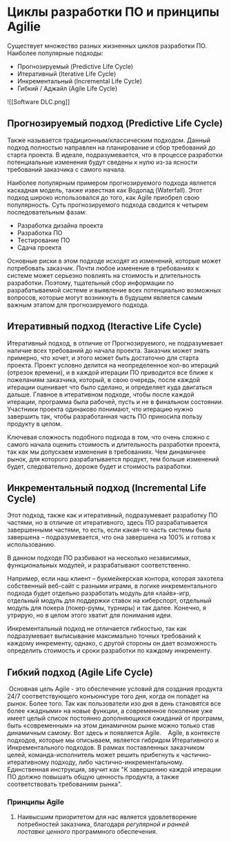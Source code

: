 # Циклы разработки ПО и принципы Agilie
Cуществует множество разных жизненных циклов разработки ПО.
Наиболее популярные подходы:
-   Прогнозируемый (Predictive Life Cycle)
-   Итеративный (Iterative Life Cycle)
-   Инкрементальный (Incremental Life Cycle)
-   Гибкий / Аджайл (Agile Life Cycle)

![[Software DLC.png]]

## Прогнозируемый подход (Predictive Life Cycle)
Также называется традиционным/классическим подходом.
Данный подход полностью направлен на планирование и сбор требований до старта проекта. В идеале, подразумевается, что в процессе разработки потенциальные изменения будут сведены к нулю из-за ясности требований заказчика с самого начала.

Наиболее популярным примером прогнозируемого подхода является каскадная модель, также известная как Водопад (Waterfall). Этот подход широко использовался до того, как Agile приобрел свою популярность. Суть прогнозируемого подхода сводится к четырем последовательным фазам:

-   Разработка дизайна проекта
-   Разработка ПО
-   Тестирование ПО
-   Сдача проекта

Основные риски в этом подходе исходят из изменений, которые может потребовать заказчик. Почти любое изменение в требованиях к системе может серьезно повлиять на стоимость и длительность разработки. Поэтому, тщательный сбор информации по разрабатываемой системе и выявление всех потенциально возможных вопросов, которые могут возникнуть в будущем является самым важным этапом для прогнозируемого подхода.

## Итеративный подход (Iteractive Life Cycle)
Итеративный подход, в отличие от Прогнозируемого, не подразумевает наличие всех требований до начала проекта. Заказчик может знать примерно, что хочет, и этого может быть достаточно для старта проекта.
Проект условно делится на неопределенное кол-во итераций (отрезок времени), и в каждой итерации ПО приводится все ближе к пожеланиям заказчика, который, в свою очередь, после каждой итерации оценивает что было сделано, и определяет куда двигаться дальше.
Главное в итеративном подходе, чтобы после каждой итерации, программа была рабочей, пусть и не в финальном состоянии. Участники проекта одинаково понимают, что итерацию нужно завершить так, чтобы разработанная часть ПО приносила пользу продукту в целом.

Ключевая сложность подобного подхода в том, что очень сложно с самого начала оценить стоимость и длительность разработки проекта, так как мы допускаем изменения в требованиях. Чем динамичнее рынок, для которого разрабатывается продукт, тем больше изменений будет, следовательно, дороже будет и стоимость разработки.

## Инкрементальный подход (Incremental Life Cycle)
Этот подход, также как и итеративный, подразумевает разработку ПО частями, но в отличие от итеративного, здесь ПО разрабатывается завершенными частями, то есть, если какая-то часть системы была завершена – подразумевается, что она завершена на 100% и готова к использованию.

В данном подходе ПО разбивают на несколько независимых, функциональных модулей, и разрабатывают соответственно.

Например, если наш клиент – букмейкерская контора, которая захотела собственный веб-сайт с разными играми, в логике инкрементального подхода будет отдельно разработать модуль для «лайв»-игр, отдельный модуль для поддержки ставок на киберспорт, отдельный модуль для покера (покер-румы, турниры) и так далее. Конечно, я утрирую, но в целом этого хватит для понимания идеи.

Инкрементальный подход не отличается гибкостью, так как подразумевает выписывание максимально точных требований к каждому инкременту, однако, с другой стороны он дает возможность определить стоимость и сроки разработки по каждому инкременту.

## Гибкий подход (Agile Life Cycle)
 Основная цель Agile - это обеспечение условий для создания продукта 24/7 соответствующего конъюнктуре того дня, когда он попадет на рынок. Более того. Так как пользователи изо дня в день становятся все более «жадными» на новые функции, а современное поколение уже имеет целый список постоянно дополняющихся ожиданий от программ, быть «современным» на этом динамичном рынке можно только став динамичным самому. Вот здесь и появляется Agile.
 
 Agile, в контексте подходов, которые мы описываем, является гибридом Итеративного и Инкрементального подходов. В рамках поставленных заказчиком целей, команда-исполнитель может решить прибегнуть к частично-итеративному подходу, либо частично-инкрементальному. Единственная инструкция, звучит как "К завершению каждой итерации ПО должно повышать общую ценность продукта, а также соответствовать требованиям рынка".

 ### Принципы Agile
 1. Наивысшим приоритетом для нас является удовлетворение потребностей заказчика, благодаря _регулярной и ранней поставке ценного_ программного обеспечения.